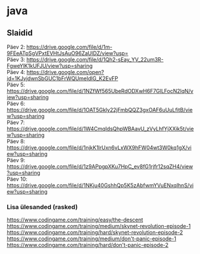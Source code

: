 # java

## Slaidid
Päev 2: https://drive.google.com/file/d/1m-9FEeATpSgVPxtEVHtJsAuO96ZaUlDZ/view?usp=  
Päev 3: https://drive.google.com/file/d/1Qh2-sEay_YV_22um3R-FgweYlK1kUFJU/view?usp=sharing  
Päev 4: https://drive.google.com/open?id=1KJvjdwnSbGUC1bFrWQUmeIdlG_K2EvFP  
Päev 5: https://drive.google.com/file/d/1NZfWf565UbeRdODXwH6F7GlLFocN2lqN/view?usp=sharing  
Päev 6: https://drive.google.com/file/d/1OAT5Gkly22jFmbQQZ3gxOAF6uUuLfitB/view?usp=sharing  
Päev 7: https://drive.google.com/file/d/1W4CmqIdsQhpWBAavU_zVyLhfYjXXik5t/view?usp=sharing  
Päev 8: https://drive.google.com/file/d/1njkK1lrUxn6vLxWX9hFW04wt3W0kq1gX/view?usp=sharing  
Päev 9: https://drive.google.com/file/d/1z9APpgpXKu7HpC_ev8fG1rjfr12sqZH4/view?usp=sharing  
Päev 10: https://drive.google.com/file/d/1NKju40GshhQp5K5zAbfwmYVuENxqlhnS/view?usp=sharing  

### Lisa ülesanded (rasked)
https://www.codingame.com/training/easy/the-descent  
https://www.codingame.com/training/medium/skynet-revolution-episode-1  
https://www.codingame.com/training/hard/skynet-revolution-episode-2  
https://www.codingame.com/training/medium/don't-panic-episode-1  
https://www.codingame.com/training/hard/don't-panic-episode-2  
